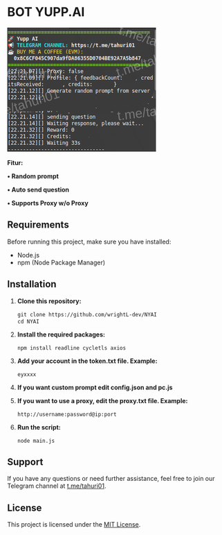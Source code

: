 # BOT YUPP.AI

![Fitur Yupp.ai](yupp.png)

**Fitur:**

**• Random prompt**

**• Auto send question**

**• Supports Proxy w/o Proxy**

## Requirements

Before running this project, make sure you have installed:

- Node.js
- npm (Node Package Manager)

## Installation

1. **Clone this repository:**

    ```plaintext
    git clone https://github.com/wrightL-dev/NYAI
    cd NYAI

2. **Install the required packages:**

    ```plaintext
    npm install readline cycletls axios

3. **Add your account in the token.txt file. Example:**

    ```plaintext
   eyxxxx

4. **If you want custom prompt edit config.json and pc.js**
   
5. **If you want to use a proxy, edit the proxy.txt file. Example:**

    ```plaintext
   http://username:password@ip:port

6. **Run the script:**
   ```plaintext
   node main.js
   
## Support

If you have any questions or need further assistance, feel free to join our Telegram channel at [t.me/tahuri01](https://t.me/tahuri01).

## License

This project is licensed under the [MIT License](LICENSE).
